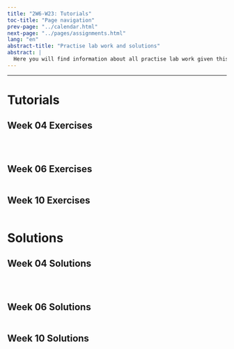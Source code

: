 ```yaml
---
title: "2W6-W23: Tutorials"
toc-title: "Page navigation"
prev-page: "../calendar.html"
next-page: "../pages/assignments.html"
lang: "en"
abstract-title: "Practise lab work and solutions"
abstract: |
  Here you will find information about all practise lab work given this semester.
---
```


---

# Tutorials

## Week 04 Exercises

<pre id="week04-box-model-exercises-listing">
</pre>

<pre id="week04-foundations-exercises-listing">
</pre>

<pre id="week04-styling-text-exercises-listing">
</pre>

## Week 06 Exercises

<pre id="week06-flexbox-exercises-listing">
</pre>

## Week 10 Exercises

<pre id="week10-grid-exercises-listing">
</pre>

# Solutions

## Week 04 Solutions

<pre id="week04-box-model-solutions-listing">
</pre>

<pre id="week04-foundations-solutions-listing">
</pre>

<pre id="week04-styling-text-solutions-listing">
</pre>

## Week 06 Solutions

<pre id="week06-flexbox-solutions-listing">
</pre>

## Week 10 Solutions

<pre id="week10-grid-solutions-listing">
</pre>
